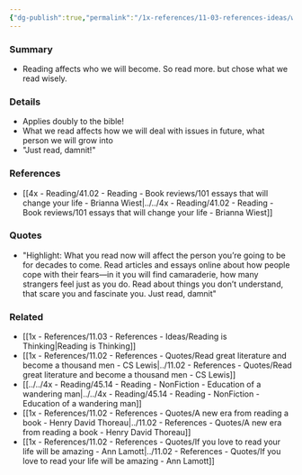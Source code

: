 ```yaml
---
{"dg-publish":true,"permalink":"/1x-references/11-03-references-ideas/what-you-read-will-affect-who-you-will-be-for-the-rest-of-your-life/"}
---
```



### Summary
- Reading affects who we will become. So read more. but chose what we read wisely.

### Details
- Applies doubly to the bible!
- What we read affects how we will deal with issues in future, what person we will grow into
- "Just read, damnit!"

### References
- [[4x - Reading/41.02 - Reading - Book reviews/101 essays that will change your life - Brianna Wiest\|../../4x - Reading/41.02 - Reading - Book reviews/101 essays that will change your life - Brianna Wiest]]

### Quotes
- "Highlight:  What you read now will affect the person you’re going to be for decades to come. Read articles and essays online about how people cope with their fears—in it you will find camaraderie, how many strangers feel just as you do. Read about things you don’t understand, that scare you and fascinate you. Just read, damnit"

### Related
- [[1x - References/11.03 - References - Ideas/Reading is Thinking\|Reading is Thinking]]
- [[1x - References/11.02 - References - Quotes/Read great literature and become a thousand men - CS Lewis\|../11.02 - References - Quotes/Read great literature and become a thousand men - CS Lewis]]
- [[../../4x - Reading/45.14 - Reading - NonFiction - Education of a wandering man\|../../4x - Reading/45.14 - Reading - NonFiction - Education of a wandering man]]
- [[1x - References/11.02 - References - Quotes/A new era from reading a book - Henry David Thoreau\|../11.02 - References - Quotes/A new era from reading a book - Henry David Thoreau]]
- [[1x - References/11.02 - References - Quotes/If you love to read your life will be amazing - Ann Lamott\|../11.02 - References - Quotes/If you love to read your life will be amazing - Ann Lamott]]